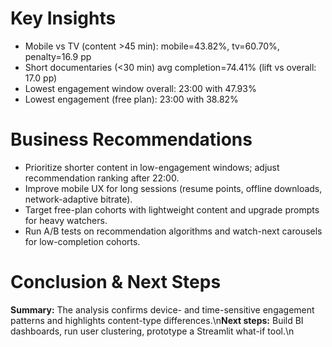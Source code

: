 # Key Insights

- Mobile vs TV (content >45 min): mobile=43.82%, tv=60.70%, penalty=16.9 pp
- Short documentaries (<30 min) avg completion=74.41% (lift vs overall: 17.0 pp)
- Lowest engagement window overall: 23:00 with 47.93%
- Lowest engagement (free plan): 23:00 with 38.82%


# Business Recommendations

- Prioritize shorter content in low-engagement windows; adjust recommendation ranking after 22:00.
- Improve mobile UX for long sessions (resume points, offline downloads, network-adaptive bitrate).
- Target free-plan cohorts with lightweight content and upgrade prompts for heavy watchers.
- Run A/B tests on recommendation algorithms and watch-next carousels for low-completion cohorts.


# Conclusion & Next Steps

**Summary:** The analysis confirms device- and time-sensitive engagement patterns and highlights content-type differences.\n**Next steps:** Build BI dashboards, run user clustering, prototype a Streamlit what-if tool.\n